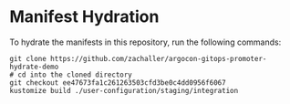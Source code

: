 # Manifest Hydration

To hydrate the manifests in this repository, run the following commands:

```shell
git clone https://github.com/zachaller/argocon-gitops-promoter-hydrate-demo
# cd into the cloned directory
git checkout ee47673fa1c261263503cfd3be0c4dd0956f6067
kustomize build ./user-configuration/staging/integration
```
